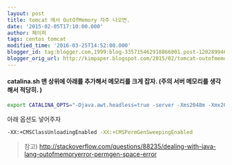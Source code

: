 ```yaml
---
layout: post
title: tomcat 에서 OutOfMemory 자주 나오면.
date: '2015-02-05T17:10:00.000'
author: 페이퍼
tags: centos tomcat
modified_time: '2016-03-25T14:52:00.000'
blogger_id: tag:blogger.com,1999:blog-335715462918866001.post-1282899466440249794
blogger_orig_url: http://kimpaper.blogspot.com/2015/02/tomcat-outofmemory.html
---
```


#### catalina.sh 맨 상위에 아래를 추가해서 메모리를 크게 잡자. (주의 서버 메모리를 생각해서 적당히. )

```bash
export CATALINA_OPTS="-Djava.awt.headless=true -server -Xms2048m -Xmx2048m -XX:NewSize=256m -XX:MaxNewSize=256m -XX:PermSize=256m -XX:MaxPermSize=512m"
```

아래 옵션도 넣어주자
```bash
-XX:+CMSClassUnloadingEnabled -XX:+CMSPermGenSweepingEnabled
```

> 참고) http://stackoverflow.com/questions/88235/dealing-with-java-lang-outofmemoryerror-permgen-space-error

